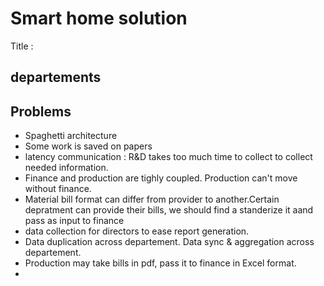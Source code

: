 # Smart home solution

Title : 

## departements


## Problems

- Spaghetti architecture
- Some work is saved on papers
- latency communication : R&D takes too much time to collect to collect needed information.
- Finance and production are tighly coupled. Production can't move without finance.
- Material bill format can differ from provider to another.Certain depratment can provide their bills, we should find a standerize it aand pass as input to finance
- data collection for directors to ease report generation.
- Data duplication across departement. Data  sync & aggregation across departement.
- Production may take bills in pdf, pass it to finance in Excel format.
- 

